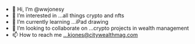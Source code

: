 - 👋 Hi, I’m @wwjonesy
- 👀 I’m interested in ...all things crypto and nfts 
- 🌱 I’m currently learning ...iPad drawing 
- 💞️ I’m looking to collaborate on ...crypto projects in wealth management 
- 📫 How to reach me ...kjones@citywealthmag.com

<!---
wwjonesy/wwjonesy is a ✨ special ✨ repository because its `README.md` (this file) appears on your GitHub profile.
You can click the Preview link to take a look at your changes.
--->

